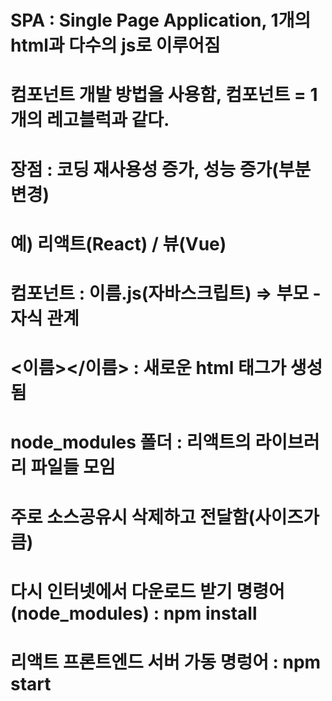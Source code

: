 # SPA : Single Page Application, 1개의 html과 다수의 js로 이루어짐
# 컴포넌트 개발 방법을 사용함, 컴포넌트 = 1개의 레고블럭과 같다.
# 장점 : 코딩 재사용성 증가, 성능 증가(부분 변경)
# 예) 리액트(React) / 뷰(Vue)
# 컴포넌트 : 이름.js(자바스크립트) => 부모 - 자식 관계
#           <이름></이름> : 새로운 html 태그가 생성됨

# node_modules 폴더 : 리액트의 라이브러리 파일들 모임
# 주로 소스공유시 삭제하고 전달함(사이즈가 큼)
# 다시 인터넷에서 다운로드 받기 명령어(node_modules) : npm install

# 리액트 프론트엔드 서버 가동 명렁어 : npm start